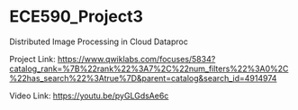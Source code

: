 # ECE590_Project3
Distributed Image Processing in Cloud Dataproc


Project Link: https://www.qwiklabs.com/focuses/5834?catalog_rank=%7B%22rank%22%3A7%2C%22num_filters%22%3A0%2C%22has_search%22%3Atrue%7D&parent=catalog&search_id=4914974

Video Link: https://youtu.be/pyGLGdsAe6c
